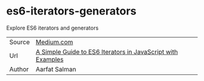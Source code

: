 # es6-iterators-generators
Explore ES6 iterators and generators

| | |
|--|--|
|Source|[Medium.com](https://medium.com/)|
|Url|[A Simple Guide to ES6 Iterators in JavaScript with Examples](https://codeburst.io/a-simple-guide-to-es6-iterators-in-javascript-with-examples-189d052c3d8e)|
|Author|Aarfat Salman|
